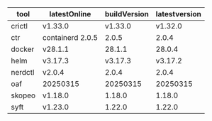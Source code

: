 | tool | latestOnline | buildVersion | latestversion |
|------|--------------|--------------|---------------|
| crictl | v1.33.0 | v1.33.0 | v1.32.0 |
| ctr | containerd 2.0.5 | 2.0.5 | 2.0.4 |
| docker | v28.1.1 | 28.1.1 | 28.0.4 |
| helm | v3.17.3 | v3.17.3 | v3.17.2 |
| nerdctl | v2.0.4 | 2.0.4 | 2.0.4 |
| oaf | 20250315 | 20250315 | 20250315 |
| skopeo | v1.18.0 | 1.18.0 | 1.18.0 |
| syft | v1.23.0 | 1.22.0 | 1.22.0 |

